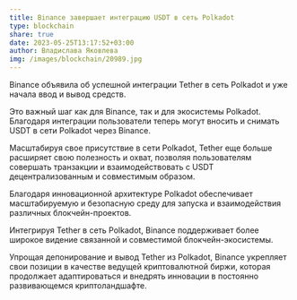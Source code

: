 ```yaml
---
title: Binance завершает интеграцию USDT в сеть Polkadot
type: blockchain
share: true
date: 2023-05-25T13:17:52+03:00
author: Владислава Яковлева
img: /images/blockchain/20989.jpg
---
```

Binance объявила об успешной интеграции Tether в сеть Polkadot и уже начала ввод и вывод средств.

Это важный шаг как для Binance, так и для экосистемы Polkadot. Благодаря интеграции пользователи теперь могут вносить и снимать USDT в сети Polkadot через Binance.

Масштабируя свое присутствие в сети Polkadot, Tether еще больше расширяет свою полезность и охват, позволяя пользователям совершать транзакции и взаимодействовать с USDT децентрализованным и совместимым образом.

Благодаря инновационной архитектуре Polkadot обеспечивает масштабируемую и безопасную среду для запуска и взаимодействия различных блокчейн-проектов.

Интегрируя Tether в сеть Polkadot, Binance поддерживает более широкое видение связанной и совместимой блокчейн-экосистемы.

Упрощая депонирование и вывод Tether из Polkadot, Binance укрепляет свои позиции в качестве ведущей криптовалютной биржи, которая продолжает адаптироваться и внедрять инновации в постоянно развивающемся криптоландшафте.